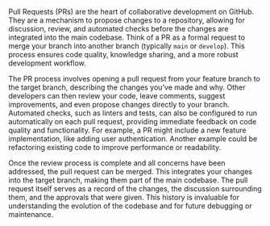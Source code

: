 Pull Requests (PRs) are the heart of collaborative development on GitHub. They are a mechanism to propose changes to a repository, allowing for discussion, review, and automated checks before the changes are integrated into the main codebase. Think of a PR as a formal request to merge your branch into another branch (typically `main` or `develop`). This process ensures code quality, knowledge sharing, and a more robust development workflow.

The PR process involves opening a pull request from your feature branch to the target branch, describing the changes you've made and why. Other developers can then review your code, leave comments, suggest improvements, and even propose changes directly to your branch. Automated checks, such as linters and tests, can also be configured to run automatically on each pull request, providing immediate feedback on code quality and functionality. For example, a PR might include a new feature implementation, like adding user authentication. Another example could be refactoring existing code to improve performance or readability.

Once the review process is complete and all concerns have been addressed, the pull request can be merged. This integrates your changes into the target branch, making them part of the main codebase. The pull request itself serves as a record of the changes, the discussion surrounding them, and the approvals that were given. This history is invaluable for understanding the evolution of the codebase and for future debugging or maintenance.